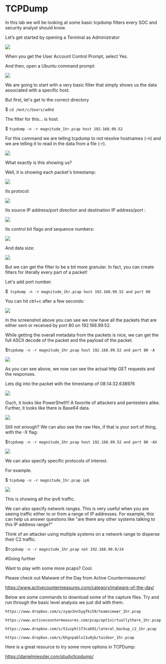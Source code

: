 

# TCPDump

In this lab we will be looking at some basic tcpdump filters every SOC and security analyst should know.

Let’s get started by opening a Terminal as Administrator


![](attachments/Clipboard_2020-06-12-10-36-44.png)


When you get the User Account Control Prompt, select Yes.

And then, open a Ubuntu command prompt:

![](attachments/Clipboard_2020-06-17-08-32-51.png)

We are going to start with a very basic filter that simply shows us the data associated with a specific host.

But first, let's get to the correct directory

$ `cd /mnt/c/Users/adhd`

The filter for this...  is host.

$ `tcpdump -n -r magnitude_1hr.pcap host 192.168.99.52`

For this command we are telling tcpdump to not resolve hostnames (-n) and we are telling it to read in the data from a file (-r).

![](attachments/Clipboard_2020-12-09-18-14-50.png)

What exactly is this showing us?

Well, it is showing each packet's timestamp:

![](attachments/Clipboard_2020-12-09-18-15-50.png)

Its protocol:

![](attachments/Clipboard_2020-12-09-18-16-09.png)

Its source IP address/port direction and destination IP address/port :

![](attachments/Clipboard_2020-12-09-18-17-05.png)

Its control bit flags and sequence numbers:

![](attachments/Clipboard_2020-12-09-18-18-25.png)

And data size:


![](attachments/Clipboard_2020-12-09-18-18-51.png)


But we can get the filter to be a bit more granular.  In fact, you can create filters for literally every part of a packet!

Let's add port number.

$` tcpdump -n -r magnitude_1hr.pcap host 192.168.99.52 and port 80`

You can hit ctrl+c after a few seconds:

![](attachments/Clipboard_2020-12-09-18-21-25.png)

In the screenshot above you can see we now have all the packets that are either sent or received by port 80 on 192.168.99.52.

While getting the overall metadata from the packets is nice, we can get the full ASCII decode of the packet and the payload of the packet.

$`tcpdump -n -r magnitude_1hr.pcap host 192.168.99.52 and port 80 -A`

![](attachments/Clipboard_2020-12-09-18-23-36.png)

As you can see above, we now can see the actual http GET requests and the responses.  

Lets dig into the packet with the timestamp of 08:14:32.638976

![](attachments/Clipboard_2020-12-09-18-24-48.png)

Ouch, it looks like PowerShell!!!  A favorite of attackers and pentesters alike.  Further, it looks like there is Base64 data.

![](attachments/Clipboard_2020-12-09-18-25-45.png)


Still not enough?  We can also see the raw Hex, if that is your sort of thing, with the -X flag:

$`tcpdump -n -r magnitude_1hr.pcap host 192.168.99.52 and port 80 -AX`


![](attachments/Clipboard_2020-12-09-18-30-36.png)

We can also specify specific protocols of interest.

For example.

$ `tcpdump -n -r magnitude_1hr.pcap ip6`

![](attachments/Clipboard_2020-12-11-08-43-24.png)

This is showing all the ipv6 traffic.

We can also specify network ranges.  This is very useful when you are seeing traffic either to or from a range of IP addresses.  For example, this can help us answer questions like "are there any other systems talking to this IP address range?" 

Think of an attacker using multiple systems on a network range to disperse their C2 traffic.

$`tcpdump -n -r magnitude_1hr.pcap net 192.168.99.0/24`

#Going further

Want to play with some more pcaps?  Cool.

Please check out Malware of the Day from Active Countermeasures!

https://www.activecountermeasures.com/category/malware-of-the-day/

Below are some commands to download some of the capture files.  Try and run through the basic level analysis we just did with them.

`https://www.dropbox.com/s/zyqn3nn5ygfki59/teamviewer_1hr.pcap`


`https://www.activecountermeasures.com/pcap/apt1virtuallythere_1hr.pcap`

`https://www.dropbox.com/s/51uzphl1f3ca691/lateral_backup_c2_1hr.pcap`

`https://www.dropbox.com/s/bhgvpablx11u8yb/taidoor_1hr.pcap`


Here is a great resource to try some more options in TCPDump:

https://danielmiessler.com/study/tcpdump/





















